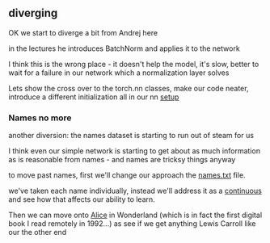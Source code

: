 ## diverging

OK we start to diverge a bit from Andrej here

in the lectures he introduces BatchNorm and applies it to the network

I think this is the wrong place - it doesn't help the model, it's slow, better to wait for a failure in our network which a
normalization layer solves

Lets show the cross over to the torch.nn classes, make our code neater,
introduce a different initialization all in our nn [setup](neural_setup.ipynb)

### Names no more

another diversion: the names dataset is starting to run out of steam for us

I think even our simple network is starting to get about as much information as is
reasonable from names - and names are tricksy things anyway

to move past names, first we'll change our approach the [names.txt](../resources/names.txt) file.

we've taken each name individually, instead we'll address it as a [continuous](continuous_text.ipynb) and see 
how that affects our ability to learn.

Then we can move onto [Alice](alice.ipynb) in Wonderland (which is in fact the first digital book I read 
remotely in 1992...) as see if we get anything Lewis Carroll like our the other end